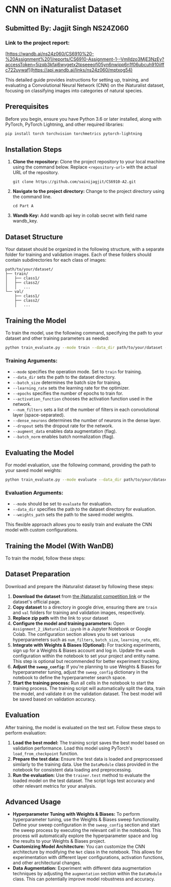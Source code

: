 # CNN on iNaturalist Dataset

## Submitted By: Jagjit Singh NS24Z060

### Link to the project report:

[https://wandb.ai/ns24z060/CS6910%20-%20Assignment%201/reports/CS6910-Assignment-1--Vmlldzo3MjE3NzEy?accessToken=5izqb3kfaj6wygetx2tpseeeofi05yn6nwipp6n1f06ubcuh910iiffc722uywaf](https://api.wandb.ai/links/ns24z060/mptxog54)

This detailed guide provides instructions for setting up, training, and evaluating a Convolutional Neural Network (CNN) on the iNaturalist dataset, focusing on classifying images into categories of natural species.

## Prerequisites

Before you begin, ensure you have Python 3.6 or later installed, along with PyTorch, PyTorch Lightning, and other required libraries:

```bash
pip install torch torchvision torchmetrics pytorch-lightning
```

## Installation Steps

1. **Clone the repository:** Clone the project repository to your local machine using the command below. Replace `<repository-url>` with the actual URL of the repository.
   ```shell
   git clone https://github.com/sainijagjit/CS6910-A2.git
   ```
2. **Navigate to the project directory:** Change to the project directory using the command line.
   ```shell
   cd Part A
   ```
3. **Wandb Key:** Add wandb api key in collab secret with field name wandb_key.

## Dataset Structure

Your dataset should be organized in the following structure, with a separate folder for training and validation images. Each of these folders should contain subdirectories for each class of images:

```
path/to/your/dataset/
├── train/
│   ├── class1/
│   ├── class2/
│   │   ...
└── val/
    ├── class1/
    ├── class2/
    │   ...
```

## Training the Model

To train the model, use the following command, specifying the path to your dataset and other training parameters as needed:

```bash
python train_evaluate.py --mode train --data_dir path/to/your/dataset --batch_size 64 --learning_rate 0.001 --epochs 10 --activation_function ReLU --num_filters 32 64 128 256 --dense_neurons 512 --dropout 0.5 --augment_data --batch_norm
```

### Training Arguments:

- `--mode` specifies the operation mode. Set to `train` for training.
- `--data_dir` sets the path to the dataset directory.
- `--batch_size` determines the batch size for training.
- `--learning_rate` sets the learning rate for the optimizer.
- `--epochs` specifies the number of epochs to train for.
- `--activation_function` chooses the activation function used in the network.
- `--num_filters` sets a list of the number of filters in each convolutional layer (space-separated).
- `--dense_neurons` determines the number of neurons in the dense layer.
- `--dropout` sets the dropout rate for the network.
- `--augment_data` enables data augmentation (flag).
- `--batch_norm` enables batch normalization (flag).

## Evaluating the Model

For model evaluation, use the following command, providing the path to your saved model weights:

```bash
python train_evaluate.py --mode evaluate --data_dir path/to/your/dataset --weights_path path/to/your/model_weights.ckpt
```

### Evaluation Arguments:

- `--mode` should be set to `evaluate` for evaluation.
- `--data_dir` specifies the path to the dataset directory for evaluation.
- `--weights_path` sets the path to the saved model weights.

This flexible approach allows you to easily train and evaluate the CNN model with custom configurations.

## Training the Model (With WanDB)

To train the model, follow these steps:

## Dataset Preparation

Download and prepare the iNaturalist dataset by following these steps:

1. **Download the dataset** from [the iNaturalist competition link](https://github.com/visipedia/inat_comp) or the dataset's official page.
2. **Copy dataset** to a directory in google drive, ensuring there are `train` and `val` folders for training and validation images, respectively.
3. **Replace zip path** with the link to your dataset
4. **Configure the model and training parameters:** Open `Assignment_2_iNaturalist.ipynb` in a Jupyter Notebook or Google Colab. The configuration section allows you to set various hyperparameters such as `num_filters`, `batch_size`, `learning_rate`, etc.
5. **Integrate with Weights & Biases (Optional):** For tracking experiments, sign up for a Weights & Biases account and log in. Update the `wandb` configuration within the notebook to set your project and entity name. This step is optional but recommended for better experiment tracking.
6. **Adjust the `sweep_config`:** If you're planning to use Weights & Biases for hyperparameter tuning, adjust the `sweep_config` dictionary in the notebook to define the hyperparameter search space.
7. **Start the training process:** Run all cells in the notebook to start the training process. The training script will automatically split the data, train the model, and validate it on the validation dataset. The best model will be saved based on validation accuracy.

## Evaluation

After training, the model is evaluated on the test set. Follow these steps to perform evaluation:

1. **Load the best model:** The training script saves the best model based on validation performance. Load this model using PyTorch's `load_from_checkpoint` function.
2. **Prepare the test data:** Ensure the test data is loaded and preprocessed similarly to the training data. Use the `DataModule` class provided in the notebook for consistent data loading and preprocessing.
3. **Run the evaluation:** Use the `trainer.test` method to evaluate the loaded model on the test dataset. The script logs test accuracy and other relevant metrics for your analysis.

## Advanced Usage

- **Hyperparameter Tuning with Weights & Biases:** To perform hyperparameter tuning, use the Weights & Biases sweep functionality. Define your sweep configuration in the `sweep_config` section and start the sweep process by executing the relevant cell in the notebook. This process will automatically explore the hyperparameter space and log the results to your Weights & Biases project.
- **Customizing Model Architecture:** You can customize the CNN architecture by modifying the `Net` class in the notebook. This allows for experimentation with different layer configurations, activation functions, and other architectural changes.
- **Data Augmentation:** Experiment with different data augmentation techniques by adjusting the `augmentation` section within the `DataModule` class. This can potentially improve model robustness and accuracy.
